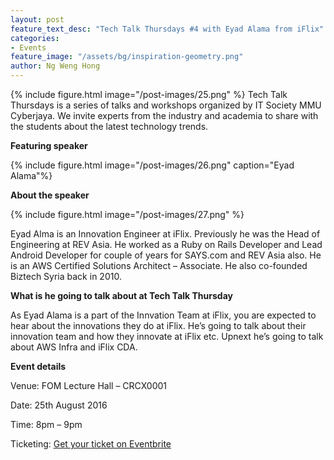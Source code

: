 ```yaml
---
layout: post
feature_text_desc: "Tech Talk Thursdays #4 with Eyad Alama from iFlix"
categories:
- Events
feature_image: "/assets/bg/inspiration-geometry.png"
author: Ng Weng Hong
---
```


{% include figure.html image="/post-images/25.png" %}
Tech Talk Thursdays is a series of talks and workshops organized by IT Society MMU Cyberjaya. We invite experts from the industry and academia to share with the students about the latest technology trends.

**Featuring speaker**

{% include figure.html image="/post-images/26.png" caption="Eyad Alama"%}

**About the speaker**

{% include figure.html image="/post-images/27.png" %}

Eyad Alma is an Innovation Engineer at iFlix. Previously he was the Head of Engineering at REV Asia. He worked as a Ruby on Rails Developer and Lead Android Developer for couple of years for SAYS.com and REV Asia also. He is an AWS Certified Solutions Architect – Associate. He also co-founded Biztech Syria back in 2010.

**What is he going to talk about at Tech Talk Thursday**

As Eyad Alama is a part of the Innvation Team at iFlix, you are expected to hear about the innovations they do at iFlix. He’s going to talk about their innovation team and how they innovate at iFlix etc. Upnext he’s going to talk about AWS Infra and iFlix CDA.

**Event details**

Venue: FOM Lecture Hall – CRCX0001

Date: 25th August 2016

Time: 8pm – 9pm

Ticketing: [Get your ticket on Eventbrite](https://goo.gl/hu6XO7)
